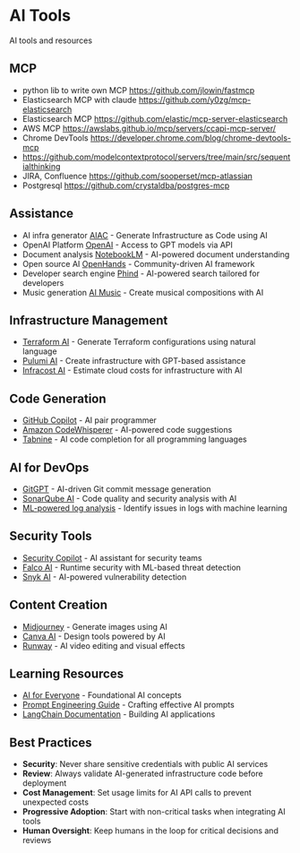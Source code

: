 # AI Tools

AI tools and resources

## MCP
- python lib to write own MCP https://github.com/jlowin/fastmcp
- Elasticsearch MCP with claude https://github.com/y0zg/mcp-elasticsearch
- Elasticsearch MCP https://github.com/elastic/mcp-server-elasticsearch
- AWS MCP https://awslabs.github.io/mcp/servers/ccapi-mcp-server/
- Chrome DevTools https://developer.chrome.com/blog/chrome-devtools-mcp
- https://github.com/modelcontextprotocol/servers/tree/main/src/sequentialthinking
- JIRA, Confluence https://github.com/sooperset/mcp-atlassian
- Postgresql https://github.com/crystaldba/postgres-mcp

## Assistance

- AI infra generator [AIAC](https://github.com/gofireflyio/aiac) - Generate Infrastructure as Code using AI
- OpenAI Platform [OpenAI](https://platform.openai.com/api-keys) - Access to GPT models via API
- Document analysis [NotebookLM](https://notebooklm.google/) - AI-powered document understanding
- Open source AI [OpenHands](https://github.com/All-Hands-AI/OpenHands) - Community-driven AI framework
- Developer search engine [Phind](http://phind.com/) - AI-powered search tailored for developers
- Music generation [AI Music](https://aimusic.so/tag/Ukraine) - Create musical compositions with AI

## Infrastructure Management

- [Terraform AI](https://developer.hashicorp.com/terraform/tutorials/automation/hashicorp-ai) - Generate Terraform configurations using natural language
- [Pulumi AI](https://www.pulumi.com/ai/) - Create infrastructure with GPT-based assistance
- [Infracost AI](https://www.infracost.io/ai/) - Estimate cloud costs for infrastructure with AI

## Code Generation

- [GitHub Copilot](https://github.com/features/copilot) - AI pair programmer
- [Amazon CodeWhisperer](https://aws.amazon.com/codewhisperer/) - AI-powered code suggestions 
- [Tabnine](https://www.tabnine.com/) - AI code completion for all programming languages


## AI for DevOps

- [GitGPT](https://github.com/Hesse/gitgpt) - AI-driven Git commit message generation
- [SonarQube AI](https://www.sonarqube.org/sonarqube-ai/) - Code quality and security analysis with AI
- [ML-powered log analysis](https://github.com/logpai/loglizer) - Identify issues in logs with machine learning

## Security Tools

- [Security Copilot](https://www.microsoft.com/en-us/security/business/ai-machine-learning/microsoft-security-copilot) - AI assistant for security teams
- [Falco AI](https://falco.org/) - Runtime security with ML-based threat detection
- [Snyk AI](https://snyk.io/product/snyk-code/) - AI-powered vulnerability detection

## Content Creation

- [Midjourney](https://www.midjourney.com/) - Generate images using AI
- [Canva AI](https://www.canva.com/ai-image-generator/) - Design tools powered by AI
- [Runway](https://runwayml.com/) - AI video editing and visual effects

## Learning Resources

- [AI for Everyone](https://www.coursera.org/learn/ai-for-everyone) - Foundational AI concepts
- [Prompt Engineering Guide](https://www.promptingguide.ai/) - Crafting effective AI prompts
- [LangChain Documentation](https://python.langchain.com/docs/get_started/introduction) - Building AI applications

## Best Practices

- **Security**: Never share sensitive credentials with public AI services
- **Review**: Always validate AI-generated infrastructure code before deployment
- **Cost Management**: Set usage limits for AI API calls to prevent unexpected costs
- **Progressive Adoption**: Start with non-critical tasks when integrating AI tools
- **Human Oversight**: Keep humans in the loop for critical decisions and reviews 
